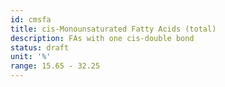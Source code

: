 ```yaml
---
id: cmsfa
title: cis-Monounsaturated Fatty Acids (total)
description: FAs with one cis-double bond
status: draft
unit: '%'
range: 15.65 - 32.25
---
```


